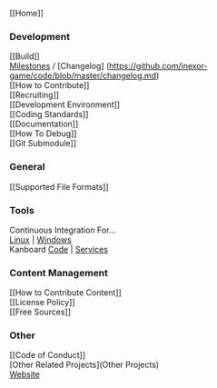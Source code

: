 [[Home]]  

### Development

[[Build]]  
[Milestones](https://github.com/inexor-game/code/milestones) / [Changelog] (https://github.com/inexor-game/code/blob/master/changelog.md)  
[[How to Contribute]]  
[[Recruiting]]  
[[Development Environment]]  
[[Coding Standards]]  
[[Documentation]]  
[[How To Debug]]    
[[Git Submodule]]  


### General
[[Supported File Formats]]  

### Tools

Continuous Integration For...  
[Linux](https://travis-ci.org/inexor-game/code) | [Windows](https://ci.appveyor.com/project/inexor-game/code)  
Kanboard [Code](https://waffle.io/inexor-game/code) | [Services](https://waffle.io/inexor-game/services) 

### Content Management
[[How to Contribute Content]]  
[[License Policy]]  
[[Free Sources]]  

### Other
[[Code of Conduct]]  
[Other Related Projects](Other Projects)  
[Website](https://inexor.org)  